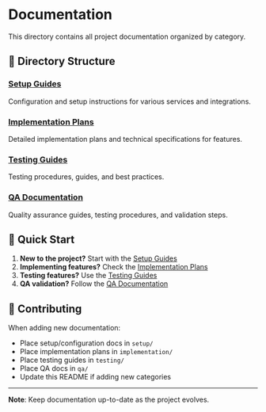 # Documentation

This directory contains all project documentation organized by category.

## 📁 Directory Structure

### [Setup Guides](./setup/)
Configuration and setup instructions for various services and integrations.

### [Implementation Plans](./implementation/)
Detailed implementation plans and technical specifications for features.

### [Testing Guides](./testing/)
Testing procedures, guides, and best practices.

### [QA Documentation](./qa/)
Quality assurance guides, testing procedures, and validation steps.

## 🚀 Quick Start

1. **New to the project?** Start with the [Setup Guides](./setup/)
2. **Implementing features?** Check the [Implementation Plans](./implementation/)
3. **Testing features?** Use the [Testing Guides](./testing/)
4. **QA validation?** Follow the [QA Documentation](./qa/)

## 📝 Contributing

When adding new documentation:
- Place setup/configuration docs in `setup/`
- Place implementation plans in `implementation/`
- Place testing guides in `testing/`
- Place QA docs in `qa/`
- Update this README if adding new categories

---

**Note**: Keep documentation up-to-date as the project evolves.
